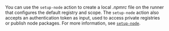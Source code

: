 You can use the `setup-node` action to create a local *.npmrc* file on the runner that configures the default registry and scope. The `setup-node` action also accepts an authentication token as input, used to access private registries or publish node packages. For more information, see [`setup-node`](https://github.com/actions/setup-node/).
